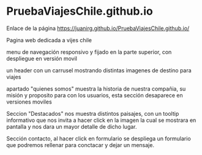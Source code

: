 # PruebaViajesChile.github.io

Enlace de la página https://juanirg.github.io/PruebaViajesChile.github.io/

Pagina web dedicada a vijes chile

menu de navegación responsivo y fijado en la parte superior, con despliegue en versión movil

un header con un carrusel mostrando distintas imagenes de destino para viajes

apartado "quienes somos" muestra la historia de nuestra compañia, su misión y proposito para con los usuarios, esta sección desaparece en versiones moviles

Seccion "Destacados" nos muestra distintos paisajes, con un tooltip informativo que nos invita a hacer click en la imagen la cual se mostrara en pantalla y nos dara un
mayor detalle de dicho lugar.

Sección contacto, al hacer click en formulario se despliega un formulario que podremos rellenar para conctacar y dejar un mensaje.
